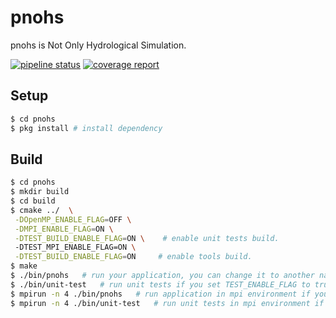 # pnohs
pnohs is Not Only Hydrological Simulation.

[![pipeline status](https://git.gensh.me/HPCer/hydrology/pnohs/badges/master/pipeline.svg)](https://git.gensh.me/HPCer/hydrology/pnohs/commits/master)
[![coverage report](https://git.gensh.me/HPCer/hydrology/pnohs/badges/develop/coverage.svg)](https://git.gensh.me/HPCer/hydrology/pnohs/commits/develop)

## Setup
```bash
$ cd pnohs
$ pkg install # install dependency
```

## Build
```bash
$ cd pnohs
$ mkdir build
$ cd build
$ cmake ../  \
 -DOpenMP_ENABLE_FLAG=OFF \
 -DMPI_ENABLE_FLAG=ON \
 -DTEST_BUILD_ENABLE_FLAG=ON \    # enable unit tests build.
 -DTEST_MPI_ENABLE_FLAG=ON \
 -DTEST_BUILD_ENABLE_FLAG=ON     # enable tools build.
$ make
$ ./bin/pnohs   # run your application, you can change it to another name in file src/CMakeLists.txt
$ ./bin/unit-test   # run unit tests if you set TEST_ENABLE_FLAG to true.
$ mpirun -n 4 ./bin/pnohs   # run application in mpi environment if you set MPI_ENABLE_FLAG to true .
$ mpirun -n 4 ./bin/unit-test   # run unit tests in mpi environment if you set TEST_ENABLE_FLAG,MPI_ENABLE_FLAG and TEST_MPI_ENABLE_FLAG to true.
```

